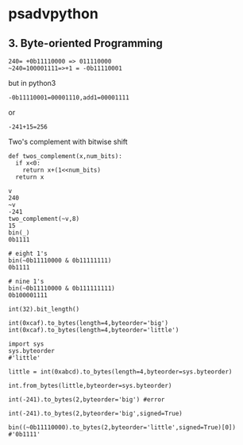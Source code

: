 # psadvpython
## 3. Byte-oriented Programming
```
240= +0b11110000 => 011110000  
~240=100001111=>+1 = -0b11110001
```
but in python3
```
-0b11110001=00001110,add1=00001111
```
or
```
-241+15=256
```

Two's complement with bitwise shift
```
def twos_complement(x,num_bits):
  if x<0:
    return x+(1<<num_bits)
  return x
```
```
v
240
~v
-241
two_complement(~v,8)
15
bin(_)
0b1111
```

```
# eight 1's
bin(~0b11110000 & 0b11111111)
0b1111
```

```
# nine 1's
bin(~0b11110000 & 0b111111111)
0b100001111
```

```
int(32).bit_length()
```

```
int(0xcaf).to_bytes(length=4,byteorder='big')
int(0xcaf).to_bytes(length=4,byteorder='little')
```
```
import sys
sys.byteorder
#'little'
```
```
little = int(0xabcd).to_bytes(length=4,byteorder=sys.byteorder)
```
```
int.from_bytes(little,byteorder=sys.byteorder)
```
```
int(-241).to_bytes(2,byteorder='big') #error
```
```
int(-241).to_bytes(2,byteorder='big',signed=True)
```
```
bin((~0b11110000).to_bytes(2,byteorder='little',signed=True)[0])  #'0b1111'
```
